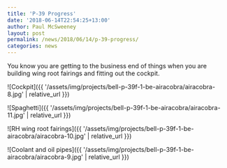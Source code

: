 ```yaml
---
title: 'P-39 Progress'
date: '2018-06-14T22:54:25+13:00'
author: Paul McSweeney
layout: post
permalink: /news/2018/06/14/p-39-progress/
categories: news
---
```


You know you are getting to the business end of things when you are building wing root fairings and fitting out the cockpit.

![Cockpit]({{ '/assets/img/projects/bell-p-39f-1-be-airacobra/airacobra-8.jpg' | relative_url }})

![Spaghetti]({{ '/assets/img/projects/bell-p-39f-1-be-airacobra/airacobra-11.jpg' | relative_url }})

![RH wing root fairings]({{ '/assets/img/projects/bell-p-39f-1-be-airacobra/airacobra-10.jpg' | relative_url }})

![Coolant and oil pipes]({{ '/assets/img/projects/bell-p-39f-1-be-airacobra/airacobra-9.jpg' | relative_url }})
